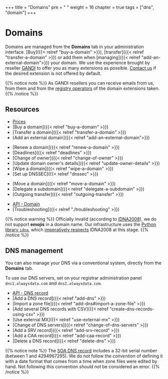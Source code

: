 +++
title = "Domains"
pre = "<i class='fas fa-fw fa-server'></i> "
weight = 16
chapter = true
tags = ["dns", "domain"]
+++

# Domains

Domains are managed from the **Domains** tab in your administration interface. [Buy]({{< relref "buy-a-domain" >}}), [transfer]({{< relref "transfer-a-domain" >}}) or add them when [managing]({{< relref "add-an-external-domain">}}) your domain. We use the experience brought by reseller [GANDI](https://www.gandi.net/en) to offer you as many extensions as possible. [Contact us](https://admin.alwaysdata.com/support/add/) if the desired extension is not offered by default.

{{% notice note %}}
As GANDI resellers you can receive emails from us, from them and from the [registry operators](https://en.wikipedia.org/wiki/Domain_name_registry) of the domain extensions taken.
{{% /notice %}}

## Resources

- [Prices](https://www.alwaysdata.com/en/domains/#main)
- [Buy a domain]({{< relref "buy-a-domain" >}})
- [Transfer a domain]({{< relref "transfer-a-domain" >}})
- [Add an external domain]({{< relref "add-an-external-domain">}})
* [Renew a domain]({{< relref "renew-a-domain" >}})
* [Deadlines]({{< relref "deadlines" >}})
* [Change of owner]({{< relref "change-of-owner" >}})
* [Update domain owner's details]({{< relref "update-owner-details" >}})
* [Wipe a domain]({{< relref "wipe-a-domain" >}})
* [Set up DNSSEC]({{< relref "dnssec" >}})
- [Move a domain]({{< relref "move-a-domain" >}})
- [Delegate a subdomain]({{< relref "delegate-a-subdomain" >}})
- [Outgoing transfer]({{< relref "outgoing-transfer" >}})
* [API - Domain](https://api.alwaysdata.com/v1/domain/doc/)
* [Troubleshooting]({{< relref "./troubleshooting" >}})

{{% notice warning %}}
Officially invalid (according to [IDNA2008](http://unicode.org/faq/idn.html)), we do not support **emojis** in a domain name. Our infrastructure uses the [Python library `idna`](https://github.com/kjd/idna), which [imperatively respects](https://github.com/kjd/idna/issues/18) IDNA2008 at this stage.
{{% /notice %}}

## DNS management

You can also manage your DNS via a conventional system, directly from the **Domains** tab.

To use our DNS servers, set on your registrar administration panel `dns1.alwaysdata.com` and `dns2.alwaysdata.com`.

- [API - DNS record](https://api.alwaysdata.com/v1/record/doc/)
- [Add a DNS record]({{< relref "add-dns" >}})
- [Import a zone file]({{< relref "add-dns#import-a-zone-file" >}})
- [Add several DNS records with CSV]({{< relref "create-dns-records-using-csv" >}})
- [Use external MX]({{< relref "use-external-mx" >}})
- [Change of DNS servers]({{< relref "change-of-dns-servers" >}})
- [Add a SRV record]({{< relref "add-srv-record" >}})
- [Add a CAA record]({{< relref "add-caa-record" >}})
- [Delete a DNS record]({{< relref "delete-dns" >}})

{{% notice note %}}
The [SOA DNS record](https://en.wikipedia.org/wiki/SOA_record) includes a 32-bit serial number (between 1 and 4294967295). We do not follow the *convention* of defining it with a date format that comes from a time when zone files were edited by hand. Not following this convention *should not* be considered an error.
{{% /notice %}}
